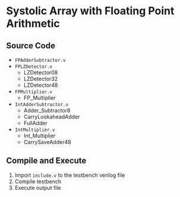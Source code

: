 # Systolic Array with Floating Point Arithmetic

## Source Code
- `FPAdderSubtractor.v`
- `FPLZDetector.v`
  - LZDetector08
  - LZDetector32
  - LZDetector48
- `FPMultiplier.v`
  - FP_Multiplier 
- `IntAdderSubtractor.v`
  - Adder_Subtractor8
  - CarryLookaheadAdder
  - FullAdder
- `IntMultiplier.v`
  - Int_Multiplier
  - CarrySaveAdder48


## Compile and Execute
1. Import `include.v` to the testbench verilog file
2. Compile testbench 
3. Execute output file